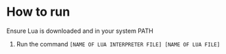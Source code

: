 # How to run

Ensure Lua is downloaded and in your system PATH

1. Run the command ```[NAME OF LUA INTERPRETER FILE] [NAME OF LUA FILE]```

